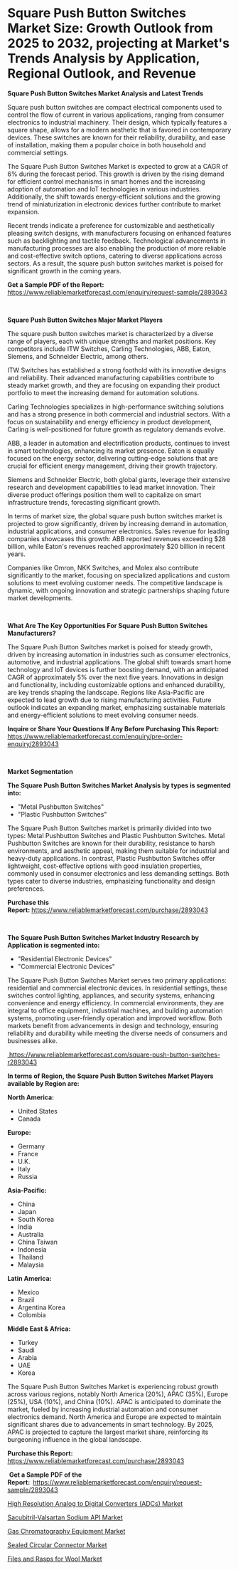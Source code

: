 <p><h1>Square Push Button Switches Market Size: Growth Outlook from 2025 to 2032, projecting at Market's Trends Analysis by Application, Regional Outlook, and Revenue</h1></p><p><strong>Square Push Button Switches Market Analysis and Latest Trends</strong></p>
<p><p>Square push button switches are compact electrical components used to control the flow of current in various applications, ranging from consumer electronics to industrial machinery. Their design, which typically features a square shape, allows for a modern aesthetic that is favored in contemporary devices. These switches are known for their reliability, durability, and ease of installation, making them a popular choice in both household and commercial settings.</p><p>The Square Push Button Switches Market is expected to grow at a CAGR of 6% during the forecast period. This growth is driven by the rising demand for efficient control mechanisms in smart homes and the increasing adoption of automation and IoT technologies in various industries. Additionally, the shift towards energy-efficient solutions and the growing trend of miniaturization in electronic devices further contribute to market expansion.</p><p>Recent trends indicate a preference for customizable and aesthetically pleasing switch designs, with manufacturers focusing on enhanced features such as backlighting and tactile feedback. Technological advancements in manufacturing processes are also enabling the production of more reliable and cost-effective switch options, catering to diverse applications across sectors. As a result, the square push button switches market is poised for significant growth in the coming years.</p></p>
<p><strong>Get a Sample PDF of the Report:&nbsp;</strong> <a href="https://www.reliablemarketforecast.com/enquiry/request-sample/2893043?utm_campaign=1130&utm_medium=2&utm_source=Github&utm_content=ia&utm_term=15032025&utm_id=square-push-button-switches">https://www.reliablemarketforecast.com/enquiry/request-sample/2893043</a></p>
<p>&nbsp;</p>
<p><strong>Square Push Button Switches Major Market Players</strong></p>
<p><p>The square push button switches market is characterized by a diverse range of players, each with unique strengths and market positions. Key competitors include ITW Switches, Carling Technologies, ABB, Eaton, Siemens, and Schneider Electric, among others. </p><p>ITW Switches has established a strong foothold with its innovative designs and reliability. Their advanced manufacturing capabilities contribute to steady market growth, and they are focusing on expanding their product portfolio to meet the increasing demand for automation solutions.</p><p>Carling Technologies specializes in high-performance switching solutions and has a strong presence in both commercial and industrial sectors. With a focus on sustainability and energy efficiency in product development, Carling is well-positioned for future growth as regulatory demands evolve.</p><p>ABB, a leader in automation and electrification products, continues to invest in smart technologies, enhancing its market presence. Eaton is equally focused on the energy sector, delivering cutting-edge solutions that are crucial for efficient energy management, driving their growth trajectory.</p><p>Siemens and Schneider Electric, both global giants, leverage their extensive research and development capabilities to lead market innovation. Their diverse product offerings position them well to capitalize on smart infrastructure trends, forecasting significant growth.</p><p>In terms of market size, the global square push button switches market is projected to grow significantly, driven by increasing demand in automation, industrial applications, and consumer electronics. Sales revenue for leading companies showcases this growth: ABB reported revenues exceeding $28 billion, while Eaton's revenues reached approximately $20 billion in recent years.</p><p>Companies like Omron, NKK Switches, and Molex also contribute significantly to the market, focusing on specialized applications and custom solutions to meet evolving customer needs. The competitive landscape is dynamic, with ongoing innovation and strategic partnerships shaping future market developments.</p></p>
<p>&nbsp;</p>
<p><strong>What Are The Key Opportunities For Square Push Button Switches Manufacturers?</strong></p>
<p><p>The Square Push Button Switches market is poised for steady growth, driven by increasing automation in industries such as consumer electronics, automotive, and industrial applications. The global shift towards smart home technology and IoT devices is further boosting demand, with an anticipated CAGR of approximately 5% over the next five years. Innovations in design and functionality, including customizable options and enhanced durability, are key trends shaping the landscape. Regions like Asia-Pacific are expected to lead growth due to rising manufacturing activities. Future outlook indicates an expanding market, emphasizing sustainable materials and energy-efficient solutions to meet evolving consumer needs.</p></p>
<p><strong>Inquire or Share Your Questions If Any Before Purchasing This Report:</strong> <a href="https://www.reliablemarketforecast.com/enquiry/pre-order-enquiry/2893043?utm_campaign=1130&utm_medium=2&utm_source=Github&utm_content=ia&utm_term=15032025&utm_id=square-push-button-switches">https://www.reliablemarketforecast.com/enquiry/pre-order-enquiry/2893043</a></p>
<p>&nbsp;</p>
<p><strong>Market Segmentation</strong></p>
<p><strong>The Square Push Button Switches Market Analysis by types is segmented into:</strong></p>
<p><ul><li>"Metal Pushbutton Switches"</li><li>"Plastic Pushbutton Switches"</li></ul></p>
<p><p>The Square Push Button Switches market is primarily divided into two types: Metal Pushbutton Switches and Plastic Pushbutton Switches. Metal Pushbutton Switches are known for their durability, resistance to harsh environments, and aesthetic appeal, making them suitable for industrial and heavy-duty applications. In contrast, Plastic Pushbutton Switches offer lightweight, cost-effective options with good insulation properties, commonly used in consumer electronics and less demanding settings. Both types cater to diverse industries, emphasizing functionality and design preferences.</p></p>
<p><strong>Purchase this Report:&nbsp;</strong><a href="https://www.reliablemarketforecast.com/purchase/2893043?utm_campaign=1130&utm_medium=2&utm_source=Github&utm_content=ia&utm_term=15032025&utm_id=square-push-button-switches">https://www.reliablemarketforecast.com/purchase/2893043</a></p>
<p>&nbsp;</p>
<p><strong>The Square Push Button Switches Market Industry Research by Application is segmented into:</strong></p>
<p><ul><li>"Residential Electronic Devices"</li><li>"Commercial Electronic Devices"</li></ul></p>
<p><p>The Square Push Button Switches Market serves two primary applications: residential and commercial electronic devices. In residential settings, these switches control lighting, appliances, and security systems, enhancing convenience and energy efficiency. In commercial environments, they are integral to office equipment, industrial machines, and building automation systems, promoting user-friendly operation and improved workflow. Both markets benefit from advancements in design and technology, ensuring reliability and durability while meeting the diverse needs of consumers and businesses alike.</p></p>
<p><a href="https://www.reliablemarketforecast.com/square-push-button-switches-r2893043?utm_campaign=1130&utm_medium=2&utm_source=Github&utm_content=ia&utm_term=15032025&utm_id=square-push-button-switches">&nbsp;https://www.reliablemarketforecast.com/square-push-button-switches-r2893043</a></p>
<p><strong>In terms of Region, the Square Push Button Switches Market Players available by Region are:</strong></p>
<p>
    <p> <strong> North America: </strong>
        <ul>
            <li>United States</li>
            <li>Canada</li>
        </ul>
        </p> 
    <p> <strong> Europe: </strong>
        <ul>
            <li>Germany</li>
            <li>France</li>
            <li>U.K.</li>
            <li>Italy</li>
            <li>Russia</li>
        </ul>
        </p> 
    <p> <strong> Asia-Pacific: </strong>
        <ul>
            <li>China</li>
            <li>Japan</li>
            <li>South Korea</li>
            <li>India</li>
            <li>Australia</li>
            <li>China Taiwan</li>
            <li>Indonesia</li>
            <li>Thailand</li>
            <li>Malaysia</li>
        </ul>
        </p> 
    <p> <strong> Latin America: </strong>
        <ul>
            <li>Mexico</li>
            <li>Brazil</li>
            <li>Argentina Korea</li>
            <li>Colombia</li>
        </ul>
        </p> 
    <p> <strong> Middle East & Africa: </strong>
        <ul>
            <li>Turkey</li>
            <li>Saudi</li>
            <li>Arabia</li>
            <li>UAE</li>
            <li>Korea</li>
        </ul>
    </p>
    </p>
<p><p>The Square Push Button Switches Market is experiencing robust growth across various regions, notably North America (20%), APAC (35%), Europe (25%), USA (10%), and China (10%). APAC is anticipated to dominate the market, fueled by increasing industrial automation and consumer electronics demand. North America and Europe are expected to maintain significant shares due to advancements in smart technology. By 2025, APAC is projected to capture the largest market share, reinforcing its burgeoning influence in the global landscape.</p></p>
<p><strong>Purchase this Report: </strong><a href="https://www.reliablemarketforecast.com/purchase/2893043?utm_campaign=1130&utm_medium=2&utm_source=Github&utm_content=ia&utm_term=15032025&utm_id=square-push-button-switches">https://www.reliablemarketforecast.com/purchase/2893043</a></p>
<p>&nbsp;<strong>Get a Sample PDF of the Report:&nbsp;&nbsp;</strong><a href="https://www.reliablemarketforecast.com/enquiry/request-sample/2893043?utm_campaign=1130&utm_medium=2&utm_source=Github&utm_content=ia&utm_term=15032025&utm_id=square-push-button-switches">https://www.reliablemarketforecast.com/enquiry/request-sample/2893043</a></p>
<p><strong></strong></p>
<p><p><a href="https://github.com/heeildannas/Market-Research-Report-List-1/blob/main/high-resolution-analog-to-digital-converters-adcs-market.md?utm_campaign=1130&utm_medium=2&utm_source=Github&utm_content=ia&utm_term=15032025&utm_id=square-push-button-switches">High Resolution Analog to Digital Converters (ADCs) Market</a></p><p><a href="https://github.com/astadtetcha28/Market-Research-Report-List-1/blob/main/sacubitril-valsartan-sodium-api-market.md?utm_campaign=1130&utm_medium=2&utm_source=Github&utm_content=ia&utm_term=15032025&utm_id=square-push-button-switches">Sacubitril-Valsartan Sodium API Market</a></p><p><a href="https://github.com/ceranamaduvq/Market-Research-Report-List-1/blob/main/gas-chromatography-equipment-market.md?utm_campaign=1130&utm_medium=2&utm_source=Github&utm_content=ia&utm_term=15032025&utm_id=square-push-button-switches">Gas Chromatography Equipment Market</a></p><p><a href="https://github.com/sibellanikmn/Market-Research-Report-List-1/blob/main/sealed-circular-connector-market.md?utm_campaign=1130&utm_medium=2&utm_source=Github&utm_content=ia&utm_term=15032025&utm_id=square-push-button-switches">Sealed Circular Connector Market</a></p><p><a href="https://github.com/ertssmelov0/Market-Research-Report-List-1/blob/main/files-and-rasps-for-wool-market.md?utm_campaign=1130&utm_medium=2&utm_source=Github&utm_content=ia&utm_term=15032025&utm_id=square-push-button-switches">Files and Rasps for Wool Market</a></p></p>